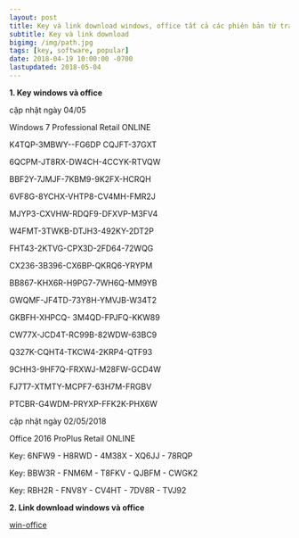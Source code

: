 ```yaml
---
layout: post
title: Key và link download windows, office tất cả các phiên bản từ trang chủ Microsoft
subtitle: Key và link download
bigimg: /img/path.jpg
tags: [key, software, popular]
date: 2018-04-19 10:00:00 -0700
lastupdated: 2018-05-04
---
```


**1. Key windows và office**

cập nhật ngày 04/05

Windows 7 Professional Retail ONLINE

K4TQP-3MBWY--FG6DP CQJFT-37GXT 

6QCPM-JT8RX-DW4CH-4CCYK-RTVQW 

BBF2Y-7JMJF-7KBM9-9K2FX-HCRQH 

6VF8G-8YCHX-VHTP8-CV4MH-FMR2J 

MJYP3-CXVHW-RDQF9-DFXVP-M3FV4

W4FMT-3TWKB-DTJH3-492KY-2DT2P

FHT43-2KTVG-CPX3D-2FD64-72WQG

CX236-3B396-CX6BP-QKRQ6-YRYPM

BB867-KHX6R-H9PG7-7WH6Q-MM9YB 

GWQMF-JF4TD-73Y8H-YMVJB-W34T2

GKBFH-XHPCQ- 3M4QD-FPJFQ-KKW89

CW77X-JCD4T-RC99B-82WDW-63BC9

Q327K-CQHT4-TKCW4-2KRP4-QTF93

9CHH3-9HF7Q-FRXWJ-M28FW-GCD4W

FJ7T7-XTMTY-MCPF7-63H7M-FRGBV 

PTCBR-G4WDM-PRYXP-FFK2K-PHX6W

cập nhật ngày 02/05/2018

Office 2016 ProPlus Retail ONLINE

Key: 6NFW9 - H8RWD - 4M38X - XQ6JJ - 78RQP

Key: BBW3R - FNM6M - T8FKV - QJBFM - CWGK2

Key: RBH2R - FNV8Y - CV4HT - 7DV8R - TVJ92

**2. Link download windows và office**

[win-office](https://tb.rg-adguard.net/index.php)

<div id="fb-root"></div>
<script>(function(d, s, id) {
  var js, fjs = d.getElementsByTagName(s)[0];
  if (d.getElementById(id)) return;
  js = d.createElement(s); js.id = id;
  js.src = 'https://connect.facebook.net/vi_VN/sdk.js#xfbml=1&version=v2.12';
  fjs.parentNode.insertBefore(js, fjs);
}(document, 'script', 'facebook-jssdk'));</script>

<div class="fb-comments" data-href="https://github.com/tha1982/tha1982.github.io/edit/master/_posts/2018-04-19-win-office.md" data-numposts="5"></div>
